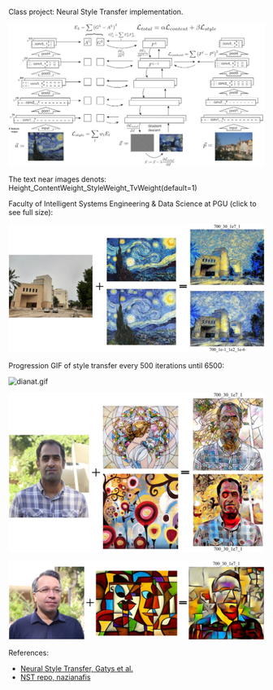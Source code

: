 Class project: Neural Style Transfer implementation.

![model.jpg](https://github.com/salehrayan/Neural_networks_class_and_project/blob/main/Neural%20style%20transfer%20project/Figures/model_11zon.jpg)

The text near images denots: Height_ContentWeight_StyleWeight_TvWeight(default=1)

Faculty of Intelligent Systems Engineering & Data Science at PGU (click to see full size):

![faculty_2.jpg](https://github.com/salehrayan/Neural_networks_class_and_project/blob/main/Neural%20style%20transfer%20project/Figures/faculty_2_11zon.jpg)

Progression GIF of style transfer every 500 iterations until 6500:

![dianat.gif](https://github.com/salehrayan/Neural_networks_class_and_project/blob/main/Neural%20style%20transfer%20project/Figures/New%20Microsoft%20PowerPoint%20Presentation.gif)


![ghimat.jpg](https://github.com/salehrayan/Neural_networks_class_and_project/blob/main/Neural%20style%20transfer%20project/Figures/ghimat_11zon.jpg)


![ahmad.jpg](https://github.com/salehrayan/Neural_networks_class_and_project/blob/main/Neural%20style%20transfer%20project/Figures/ahmad_11zon.jpg)



References:
- [Neural Style Transfer, Gatys et al.](http://openaccess.thecvf.com/content_cvpr_2016/html/Gatys_Image_Style_Transfer_CVPR_2016_paper.html)
- [NST repo, nazianafis](https://github.com/nazianafis/Neural-Style-Transfer/tree/main)
